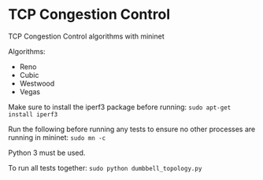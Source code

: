 # TCP Congestion Control
TCP Congestion Control algorithms with mininet

Algorithms:
  * Reno
  * Cubic
  * Westwood
  * Vegas

Make sure to install the iperf3 package before running: 
`sudo apt-get install iperf3`

Run the following before running any tests to ensure no other processes are running in mininet:
`sudo mn -c`

Python 3 must be used.

To run all tests together:
`sudo python dumbbell_topology.py`
